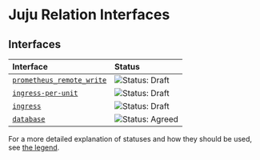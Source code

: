 # Juju Relation Interfaces

## Interfaces

| Interface | Status |
| :----- | :-------- |
| [`prometheus_remote_write`](prometheus_remote_write/README.md) | ![Status: Draft](https://img.shields.io/badge/Status-Draft-orange?style=flat-square) || [`prometheus_remote_write`](prometheus_remote_write/README.md) | ![Status: Draft](https://img.shields.io/badge/Status-Draft-orange?style=flat-square) |
| [`ingress-per-unit`](ingress_per_unit/README.md) | ![Status: Draft](https://img.shields.io/badge/Status-Draft-orange?style=flat-square) || [`prometheus_remote_write`](prometheus_remote_write/README.md) | ![Status: Draft](https://img.shields.io/badge/Status-Draft-orange?style=flat-square) |
| [`ingress`](ingress/README.md) | ![Status: Draft](https://img.shields.io/badge/Status-Draft-orange?style=flat-square)|
| [`database`](database/README.md) | ![Status: Agreed](https://img.shields.io/badge/Status-Agreed-green?style=flat-square)|

For a more detailed explanation of statuses and how they should be used, see [the legend](https://github.com/canonical/charm-relation-interfaces/blob/main/LEGEND.md).
